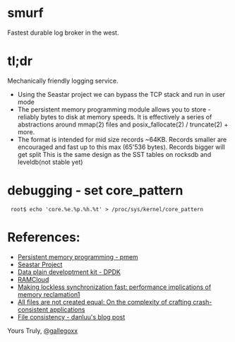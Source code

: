 # smurf
Fastest durable log broker in the west.

# tl;dr

Mechanically friendly logging service.

* Using the Seastar project we can bypass the TCP stack and run in user mode
* The persistent memory programming module allows you to store - reliably
bytes to disk at memory speeds. It is effectively a series of abstractions
around mmap(2) files and posix_fallocate(2) / truncate(2) + more.
* The format is intended for mid size records ~64KB. Records smaller are
encouraged and fast up to this max (65'536 bytes). Records bigger will get split
This is the same design as the SST tables on rocksdb and leveldb(not stable yet)

# debugging - set core_pattern

```
 root$ echo 'core.%e.%p.%h.%t' > /proc/sys/kernel/core_pattern
```
# References:

* [Persistent memory programming - pmem](http://pmem.io/)
* [Seastar Project](http://www.seastar-project.org/)
* [Data plain developtment kit - DPDK](http://dpdk.org/)
* [RAMCloud](https://ramcloud.atlassian.net/wiki/download/attachments/6848571/RAMCloudPaper.pdf)
* [Making lockless synchronization fast: performance implications of memory reclamation1](http://doi.ieeecomputersociety.org/10.1109/IPDPS.2006.163)
* [All files are not created equal: On the complexity of crafting crash-consistent applications](http://research.cs.wisc.edu/wind/Publications/alice-osdi14.pdf)
* [File consistency - danluu's blog post](http://danluu.com/file-consistency/)

Yours Truly,
[@gallegoxx](https://twitter.com/gallegoxx)
